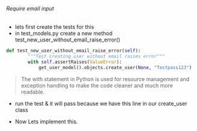 ###### Require email input

-   lets first create the tests for this
-   in test_models.py create a new method test_new_user_without_email_raise_error()

```py
def test_new_user_without_email_raise_error(self):
        """Test creating user without email raises error"""
        with self.assertRaises(ValueError):
            get_user_model().objects.create_user(None, "Testpass123")
```

> The with statement in Python is used for resource management and exception handling to make the code cleaner and much more readable.

-   run the test & it will pass because we have this line in our create_user class

-   Now Lets implement this.
